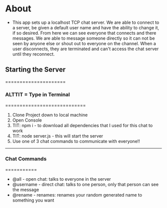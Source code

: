 # About 
* This app sets up a localhost TCP chat server. We are able to connect to a server, be given a default user name and have the ability to change it, if so desired. From here we can see everyone that connects and there messages. We are able to message someone directly so it can not be seen by anyone else or shout out to everyone on the channel. When a user disconnects, they are terminated and can't access the chat server until they reconnect.

## Starting the Server
=====================
### ALTTIT = Type in Terminal
============================

1. Clone Project down to local machine
2. Open Console
3. TIT: npm i - to download all dependencies that I used for this chat to work
4. TIT: node server.js - this will start the server
5. Use one of 3 chat commands to communicate with everyone!!
------------------------------------------------------------------------------------

### Chat Commands
===========
* @all - open chat: talks to everyone in the server
* @username - direct chat: talks to one person, only that person can see the message
* @rename - renames: renames your random generated name to something you want
